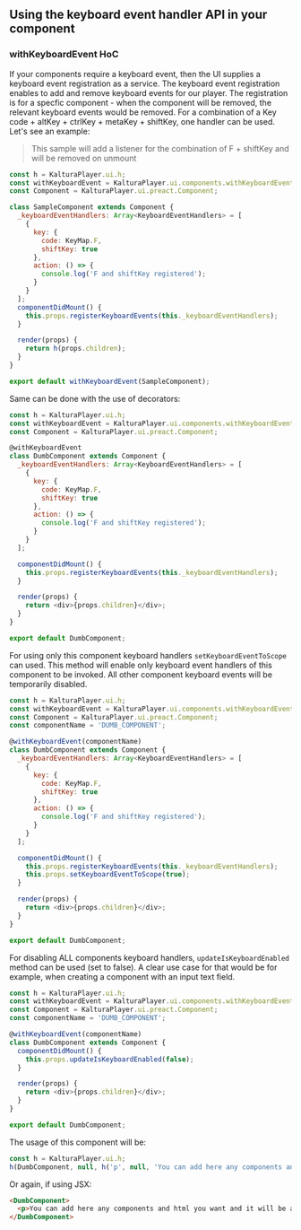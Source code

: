 ## Using the keyboard event handler API in your component

### withKeyboardEvent HoC

If your components require a keyboard event, then the UI supplies a keyboard event registration as a service.
The keyboard event registration enables to add and remove keyboard events for our player.
The registration is for a specfic component - when the component will be removed, the relevant keyboard events would be removed.
For a combination of a Key code + altKey + ctrlKey + metaKey + shiftKey, one handler can be used.
Let's see an example:

> This sample will add a listener for the combination of F + shiftKey and will be removed on unmount

```javascript
const h = KalturaPlayer.ui.h;
const withKeyboardEvent = KalturaPlayer.ui.components.withKeyboardEvent;
const Component = KalturaPlayer.ui.preact.Component;

class SampleComponent extends Component {
  _keyboardEventHandlers: Array<KeyboardEventHandlers> = [
    {
      key: {
        code: KeyMap.F,
        shiftKey: true
      },
      action: () => {
        console.log('F and shiftKey registered');
      }
    }
  ];
  componentDidMount() {
    this.props.registerKeyboardEvents(this._keyboardEventHandlers);
  }

  render(props) {
    return h(props.children);
  }
}

export default withKeyboardEvent(SampleComponent);
```

Same can be done with the use of decorators:

```javascript
const h = KalturaPlayer.ui.h;
const withKeyboardEvent = KalturaPlayer.ui.components.withKeyboardEvent;
const Component = KalturaPlayer.ui.preact.Component;

@withKeyboardEvent
class DumbComponent extends Component {
  _keyboardEventHandlers: Array<KeyboardEventHandlers> = [
    {
      key: {
        code: KeyMap.F,
        shiftKey: true
      },
      action: () => {
        console.log('F and shiftKey registered');
      }
    }
  ];

  componentDidMount() {
    this.props.registerKeyboardEvents(this._keyboardEventHandlers);
  }

  render(props) {
    return <div>{props.children}</div>;
  }
}

export default DumbComponent;
```

For using only this component keyboard handlers `setKeyboardEventToScope` can used.
This method will enable only keyboard event handlers of this component to be invoked.
All other component keyboard events will be temporarily disabled.

```javascript
const h = KalturaPlayer.ui.h;
const withKeyboardEvent = KalturaPlayer.ui.components.withKeyboardEvent;
const Component = KalturaPlayer.ui.preact.Component;
const componentName = 'DUMB_COMPONENT';

@withKeyboardEvent(componentName)
class DumbComponent extends Component {
  _keyboardEventHandlers: Array<KeyboardEventHandlers> = [
    {
      key: {
        code: KeyMap.F,
        shiftKey: true
      },
      action: () => {
        console.log('F and shiftKey registered');
      }
    }
  ];

  componentDidMount() {
    this.props.registerKeyboardEvents(this._keyboardEventHandlers);
    this.props.setKeyboardEventToScope(true);
  }

  render(props) {
    return <div>{props.children}</div>;
  }
}

export default DumbComponent;
```

For disabling ALL components keyboard handlers, `updateIsKeyboardEnabled` method can be used (set to false).
A clear use case for that would be for example, when creating a component with an input text field.

```javascript
const h = KalturaPlayer.ui.h;
const withKeyboardEvent = KalturaPlayer.ui.components.withKeyboardEvent;
const Component = KalturaPlayer.ui.preact.Component;
const componentName = 'DUMB_COMPONENT';

@withKeyboardEvent(componentName)
class DumbComponent extends Component {
  componentDidMount() {
    this.props.updateIsKeyboardEnabled(false);
  }

  render(props) {
    return <div>{props.children}</div>;
  }
}

export default DumbComponent;
```

The usage of this component will be:

```javascript
const h = KalturaPlayer.ui.h;
h(DumbComponent, null, h('p', null, 'You can add here any components and html you want and it will be appended to the DumbComponent'));
```

Or again, if using JSX:

```html
<DumbComponent>
  <p>You can add here any components and html you want and it will be appended to the DumbComponent</p>
</DumbComponent>
```
